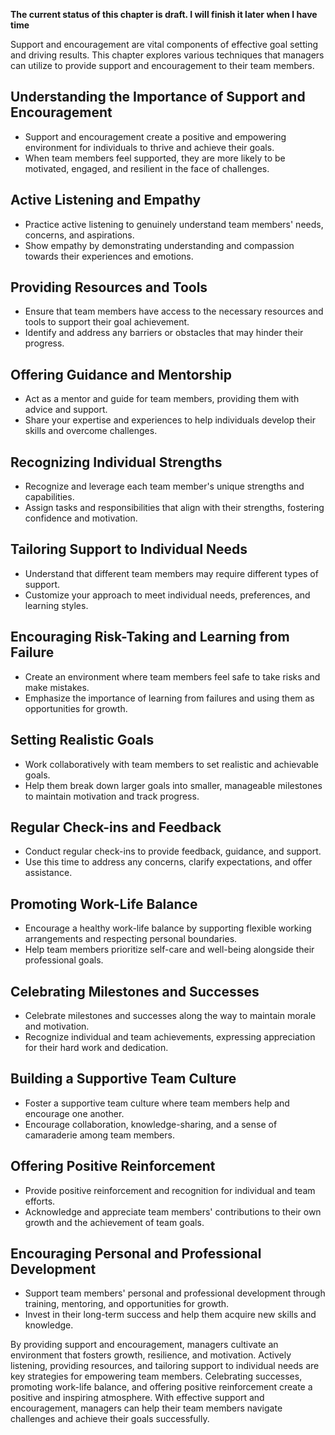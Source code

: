 **The current status of this chapter is draft. I will finish it later when I have time**

Support and encouragement are vital components of effective goal setting and driving results. This chapter explores various techniques that managers can utilize to provide support and encouragement to their team members.

**Understanding the Importance of Support and Encouragement**
-------------------------------------------------------------

* Support and encouragement create a positive and empowering environment for individuals to thrive and achieve their goals.
* When team members feel supported, they are more likely to be motivated, engaged, and resilient in the face of challenges.

**Active Listening and Empathy**
--------------------------------

* Practice active listening to genuinely understand team members' needs, concerns, and aspirations.
* Show empathy by demonstrating understanding and compassion towards their experiences and emotions.

**Providing Resources and Tools**
---------------------------------

* Ensure that team members have access to the necessary resources and tools to support their goal achievement.
* Identify and address any barriers or obstacles that may hinder their progress.

**Offering Guidance and Mentorship**
------------------------------------

* Act as a mentor and guide for team members, providing them with advice and support.
* Share your expertise and experiences to help individuals develop their skills and overcome challenges.

**Recognizing Individual Strengths**
------------------------------------

* Recognize and leverage each team member's unique strengths and capabilities.
* Assign tasks and responsibilities that align with their strengths, fostering confidence and motivation.

**Tailoring Support to Individual Needs**
-----------------------------------------

* Understand that different team members may require different types of support.
* Customize your approach to meet individual needs, preferences, and learning styles.

**Encouraging Risk-Taking and Learning from Failure**
-----------------------------------------------------

* Create an environment where team members feel safe to take risks and make mistakes.
* Emphasize the importance of learning from failures and using them as opportunities for growth.

**Setting Realistic Goals**
---------------------------

* Work collaboratively with team members to set realistic and achievable goals.
* Help them break down larger goals into smaller, manageable milestones to maintain motivation and track progress.

**Regular Check-ins and Feedback**
----------------------------------

* Conduct regular check-ins to provide feedback, guidance, and support.
* Use this time to address any concerns, clarify expectations, and offer assistance.

**Promoting Work-Life Balance**
-------------------------------

* Encourage a healthy work-life balance by supporting flexible working arrangements and respecting personal boundaries.
* Help team members prioritize self-care and well-being alongside their professional goals.

**Celebrating Milestones and Successes**
----------------------------------------

* Celebrate milestones and successes along the way to maintain morale and motivation.
* Recognize individual and team achievements, expressing appreciation for their hard work and dedication.

**Building a Supportive Team Culture**
--------------------------------------

* Foster a supportive team culture where team members help and encourage one another.
* Encourage collaboration, knowledge-sharing, and a sense of camaraderie among team members.

**Offering Positive Reinforcement**
-----------------------------------

* Provide positive reinforcement and recognition for individual and team efforts.
* Acknowledge and appreciate team members' contributions to their own growth and the achievement of team goals.

**Encouraging Personal and Professional Development**
-----------------------------------------------------

* Support team members' personal and professional development through training, mentoring, and opportunities for growth.
* Invest in their long-term success and help them acquire new skills and knowledge.

By providing support and encouragement, managers cultivate an environment that fosters growth, resilience, and motivation. Actively listening, providing resources, and tailoring support to individual needs are key strategies for empowering team members. Celebrating successes, promoting work-life balance, and offering positive reinforcement create a positive and inspiring atmosphere. With effective support and encouragement, managers can help their team members navigate challenges and achieve their goals successfully.
